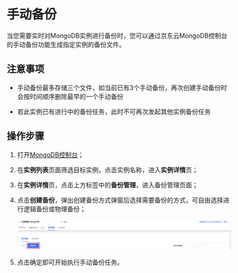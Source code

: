 # 手动备份

当您需要实时对MongoDB实例进行备份时，您可以通过京东云MongoDB控制台的手动备份功能生成指定实例的备份文件。



## 注意事项

- 手动备份最多存储三个文件，如当前已有3个手动备份，再次创建手动备份时会按时间顺序删除最早的一个手动备份

- 若此实例已有进行中的备份任务，此时不可再次发起其他实例备份任务



## 操作步骤

1. 打开[MongoDB控制台](https://mongodb-console.jdcloud.com/mongodb)；

2. 在**实例列表**页面筛选目标实例，点击实例名称，进入**实例详情**页；

3. 在**实例详情**页，点击上方标签中的**备份管理**，进入备份管理页面；

4. 点击**创建备份**，弹出创建备份方式弹窗后选择需要备份的方式，可自由选择进行逻辑备份或物理备份；

   ![img](../../../../../image/mongodb/manualBackup.png)

   

5. 点击确定即可开始执行手动备份任务。